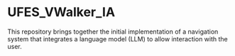 # UFES_VWalker_IA
This repository brings together the initial implementation of a navigation system that integrates a language model (LLM) to allow interaction with the user.

